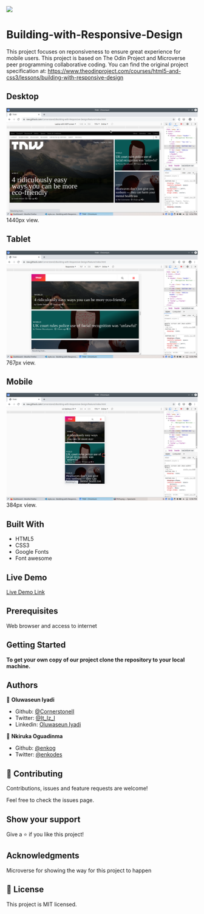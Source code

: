![](https://img.shields.io/badge/Microverse-blueviolet)

# Building-with-Responsive-Design

This project focuses on reponsiveness to ensure great experience for mobile users. This project is based on The Odin Project and Microverse peer programming collaborative coding. You can find the original project specification at: https://www.theodinproject.com/courses/html5-and-css3/lessons/building-with-responsive-design

## Desktop
![TNW Laptop](./img/1440.png) 1440px view.

## Tablet
![TNW Tablet](./img/767a.png) 767px view.

## Mobile
![TNW Mobile](./img/384.png) 384px view.

## Built With

- HTML5
- CSS3
- Google Fonts
- Font awesome

## Live Demo

[Live Demo Link](https://raw.githack.com/CornerstoneII/Building-with-Responsive-Design/feature/index.html)

## Prerequisites
Web browser and access to internet

## Getting Started

**To get your own copy of our project clone the repository to your local machine.**

## Authors

👤 **Oluwaseun Iyadi**

- Github: [@CornerstoneII](https://github.com/CornerstoneII)
- Twitter: [@It_Iz_I](https://twitter.com/It_Iz_I)
- Linkedin: [Oluwaseun Iyadi](https://www.linkedin.com/in/oluwaseun-iyadi-773584b4/)

👤 **Nkiruka Oguadinma**

- Github: [@enkog](https://github.com/enkog)
- Twitter: [@enkodes](https://twitter.com/enkodes)

## 🤝 Contributing

Contributions, issues and feature requests are welcome!

Feel free to check the issues page.

## Show your support
Give a ⭐️ if you like this project!

## Acknowledgments
Microverse for showing the way for this project to happen

## 📝 License
This project is MIT licensed.